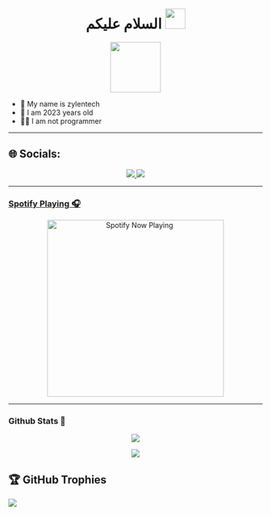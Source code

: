 <h1 align="center">السلام عليكم <img src="https://user-images.githubusercontent.com/1303154/88677602-1635ba80-d120-11ea-84d8-d263ba5fc3c0.gif" width="40px" alt=""><br></h1>
<p align="center">
  <img src="https://avatars.githubusercontent.com/u/175926638?s=400&u=1381a3541b4db79dfd0b0f05d03c3363d2c6a8c0&v=4" height=100 />
</p>

<p align="center">

- 👤 My name is zylentech
- 💌 I am 2023 years old 
- 👨‍💻 I am not programmer

</p>

------
## 🌐 Socials:
<p align="center">
<a href="https://instagram.com/zeeoneofc"><img src="https://img.shields.io/badge/Instagram-E4405F?style=for-the-badge&logo=instagram&logoColor=white"/>
<a href="https://instagram.com/zeeoneofc"><img src="https://img.shields.io/badge/TikTok-%23000000.svg?logo=TikTok&logoColor=white"/>

------

### Spotify Playing 🎧

<p align="center">
  <a href="https://open.spotify.com/user/31nuzemgd72h4llo3dnl2pshegeu?si=qHWmVIfBQhy2KyH0dJgQ2Q&utm_source=copy-link" target="_blank"><img src="https://now-playing-on-spotify.vercel.app/api/spotify" alt="Spotify Now Playing" width="350"/></a>
</p>


------

### Github Stats 🚀

<p align="center"><a href="https://github.com/ZylenMods"><img src="https://github-readme-stats.vercel.app/api?username=ZylenMods&theme=radical"></a></p>
<p align="center"><a href="https://github.com/ZylenMods"><img src="https://github-readme-stats.vercel.app/api/top-langs/?username=ZylenMods&theme=radical&hide_border=false&include_all_commits=false&count_private=false&layout=compact"></a></p> 

## 🏆 GitHub Trophies
![](https://github-profile-trophy.vercel.app/?username=ZylenMods&theme=radical&no-frame=false&no-bg=true&margin-w=4)
